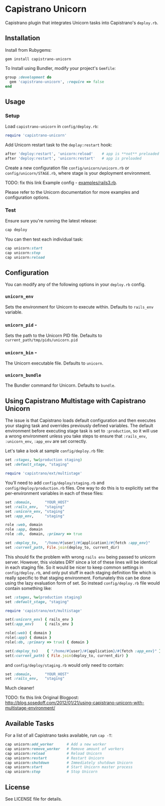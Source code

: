# Capistrano Unicorn

Capistrano plugin that integrates Unicorn tasks into Capistrano's `deploy.rb`.

## Installation

Install from Rubygems:

```
gem install capistrano-unicorn
```

To Install using Bundler, modify your project's `Gemfile`:

```ruby
group :development do
  gem 'capistrano-unicorn', :require => false
end
```


## Usage

### Setup

Load `capistrano-unicorn` in `config/deploy.rb`:

```ruby
require 'capistrano-unicorn'
```

Add Unicorn restart task to the `deplay:restart` hook:

```ruby
after 'deploy:restart', 'unicorn:reload'    # app is **not** preloaded
after 'deploy:restart', 'unicorn:restart'   # app is preloaded
```

Create a new configuration file `config/unicorn/unicorn.rb` or
`config/unicorn/STAGE.rb`, where stage is your deployment environment.

TODO: fix this link
Example config -
[examples/rails3.rb](https://github.com/sosedoff/capistrano-unicorn/blob/master/examples/rails3.rb).

Please refer to the Unicorn documentation for more examples and configuration
options.

### Test

Ensure sure you're running the latest release:

```ruby
cap deploy
```

You can then test each individual task:

```ruby
cap unicorn:start
cap unicorn:stop
cap unicorn:reload
```

## Configuration

You can modify any of the following options in your `deploy.rb` config.

### `unicorn_env`

Sets the environment for Unicorn to execute within. Defaults to `rails_env`
variable.

### `unicorn_pid` - 

Sets the path to the Unicorn PID file. Defaults to
`current_path/tmp/pids/unicorn.pid`

### `unicorn_bin` - 

The Unicorn executable file. Defaults to `unicorn`.

### `unicorn_bundle`

The Bundler command for Unicorn. Defaults to `bundle`.


## Using Capistrano Multistage with Capistrano Unicorn

The issue is that Capistrano loads default configuration and then executes
your staging task and overrides previously defined variables. The default
environment before executing stage task is set to `:production`, so it will
use a wrong environment unless you take steps to ensure that `:rails_env`,
`:unicorn_env`, `:app_env` are set correctly.

Let's take a look at sample `config/deploy.rb` file:

```ruby
set :stages, %w(production staging)
set :default_stage, "staging"

require 'capistrano/ext/multistage'
```

You’ll need to add `config/deploy/staging.rb` and
`config/deploy/production.rb` files. One way to do this is to explicitly set
the per-environment variables in each of these files:

```ruby
set :domain,      "YOUR_HOST"
set :rails_env,   "staging"
set :unicorn_env, "staging"
set :app_env,     "staging"

role :web, domain
role :app, domain
role :db,  domain, :primary => true

set :deploy_to,   "/home/#{user}/#{application}/#{fetch :app_env}"
set :current_path, File.join(deploy_to, current_dir)
```

This should fix the problem with wrong `rails env` being passed to unicorn
server. However, this violates DRY since a lot of these lines will be
identical in each staging file. So it would be nicer to keep common settings
in `config/deploy.rb`, and only put stuff in each staging definition file which
is really specific to that staging environment. Fortunately this can be done
using the lazy evaluation form of set. So instead `config/deploy.rb` file would
contain something like:

```ruby
set :stages, %w(production staging)
set :default_stage, "staging"

require 'capistrano/ext/multistage'

set(:unicorn_env) { rails_env }
set(:app_env)     { rails_env }

role(:web) { domain }
role(:app) { domain }
role(:db, :primary => true) { domain }

set(:deploy_to)    { "/home/#{user}/#{application}/#{fetch :app_env}" }
set(:current_path) { File.join(deploy_to, current_dir) }
```

and `config/deploy/staging.rb` would only need to contain:

```ruby
set :domain,      "YOUR_HOST"
set :rails_env,   "staging"
```

Much cleaner!

TODO: fix this link
Original Blogpost: http://blog.sosedoff.com/2012/01/21/using-capistrano-unicorn-with-multistage-environment/


## Available Tasks

For a list of all Capistrano tasks available, run `cap -T`:

```ruby
cap unicorn:add_worker      # Add a new worker
cap unicorn:remove_worker   # Remove amount of workers
cap unicorn:reload          # Reload Unicorn
cap unicorn:restart         # Restart Unicorn
cap unicorn:shutdown        # Immediately shutdown Unicorn
cap unicorn:start           # Start Unicorn master process
cap unicorn:stop            # Stop Unicorn
```

## License

See LICENSE file for details.
